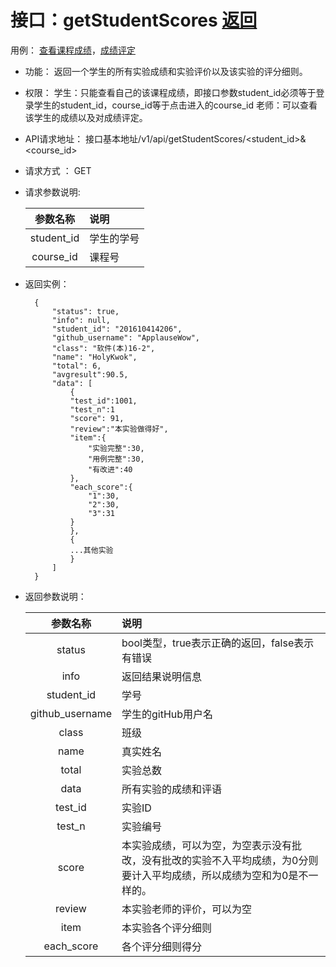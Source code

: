 # 接口：getStudentScores  [返回](../README.md)
用例： [查看课程成绩](../case/showScores.md)，[成绩评定](../case/giveScore.md)

- 功能：
    返回一个学生的所有实验成绩和实验评价以及该实验的评分细则。
    
- 权限：
    学生：只能查看自己的该课程成绩，即接口参数student_id必须等于登录学生的student_id，course_id等于点击进入的course_id
    老师：可以查看该学生的成绩以及对成绩评定。
    
- API请求地址： 
    接口基本地址/v1/api/getStudentScores/<student_id>&<course_id>

- 请求方式 ：
    GET

- 请求参数说明:        

  |参数名称|说明|
  |:---------:|:--------------------------------------------------------|      
  |student_id|学生的学号|
  |course_id|课程号|
    
- 返回实例：

        {         
            "status": true,
            "info": null,    
            "student_id": "201610414206", 
            "github_username": "ApplauseWow", 
            "class": "软件(本)16-2", 
            "name": "HolyKwok", 
            "total": 6,
            "avgresult":90.5,       
            "data": [
                {
                "test_id":1001, 
                "test_n":1
                "score": 91, 
                "review":"本实验做得好",
                "item":{
                    "实验完整":30,
                    "用例完整":30,
                    "有改进":40
                },
                "each_score":{
                    "1":30,
                    "2":30,
                    "3":31
                }
                }, 
                {
                ...其他实验
                }
            ] 
        }
 
- 返回参数说明：    
 
  |参数名称|说明|
  |:---------:|:--------------------------------------------------------|      
  |status|bool类型，true表示正确的返回，false表示有错误|
  |info|返回结果说明信息|
  |student_id|学号|
  |github_username|学生的gitHub用户名|
  |class|班级|
  |name|真实姓名|   
  |total|实验总数|  
  |data|所有实验的成绩和评语|
  |test_id|实验ID|
  |test_n|实验编号|
  |score|本实验成绩，可以为空，为空表示没有批改，没有批改的实验不入平均成绩，为0分则要计入平均成绩，所以成绩为空和为0是不一样的。|
  |review|本实验老师的评价，可以为空|
  |item|本实验各个评分细则|
  |each_score|各个评分细则得分|  

